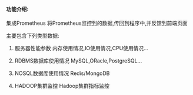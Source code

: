#### 功能介绍:

集成Prometheus 将Prometheus监控到的数据,传回到程序中,并反馈到前端页面

主要包含下列类型数据:

1. 服务器性能参数
内存使用情况,IO使用情况,CPU使用情况...

2. RDBMS数据库使用情况
MySQL,ORacle,PostgreSQL...

3. NOSQL数据库使用情况
Redis/MongoDB

4. HADOOP集群监控
Hadoop集群指标监控
